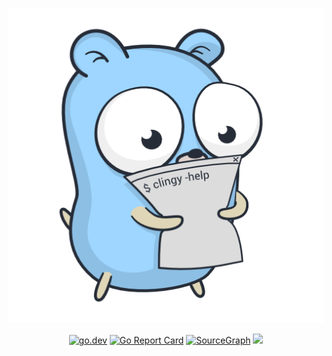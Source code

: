 <p align="center">
<a href="https://pkg.go.dev/github.com/zeebo/clingy"><img src="./_assets/clingy.png" alt="clingy logo" /></a>
<p align="center">
  <a href="https://pkg.go.dev/github.com/zeebo/clingy"><img src="https://img.shields.io/badge/doc-reference-007d9b?logo=go&style=flat-square" alt="go.dev" /></a>
  <a href="https://goreportcard.com/report/github.com/zeebo/clingy"><img src="https://goreportcard.com/badge/github.com/zeebo/clingy?style=flat-square" alt="Go Report Card" /></a>
  <a href="https://sourcegraph.com/github.com/zeebo/clingy?badge"><img src="https://sourcegraph.com/github.com/zeebo/clingy/-/badge.svg?style=flat-square" alt="SourceGraph" /></a>
  <img src="https://img.shields.io/badge/license-CC0--1.0-blue?style=flat-square" />
</p>
</p>
